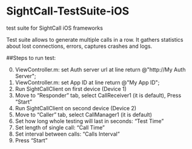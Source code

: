 # SightCall-TestSuite-iOS
test suite for SightCall iOS frameworks

Test suite allows to generate multiple calls in a row. 
It gathers statistics about lost connections, errors, captures crashes and logs.

##Steps to run test:

0. ViewController.m:  set Auth server url at line return @"http://My Auth Server";
1. ViewController.m:  set App ID at line	return @"My App ID"; 
2. Run SightCallClient on first device (Device 1)
3. Move to “Responder” tab, select CallReceiver1 (it is default), Press “Start”
4. Run SightCallClient on second device (Device 2)
5. Move to “Caller” tab, select CallManager1 (it is default)
6. Set how long whole testing will last in seconds: “Test Time”
7. Set length of single call: “Call Time”
8. Set interval between calls: “Calls Interval” 
9. Press “Start”
